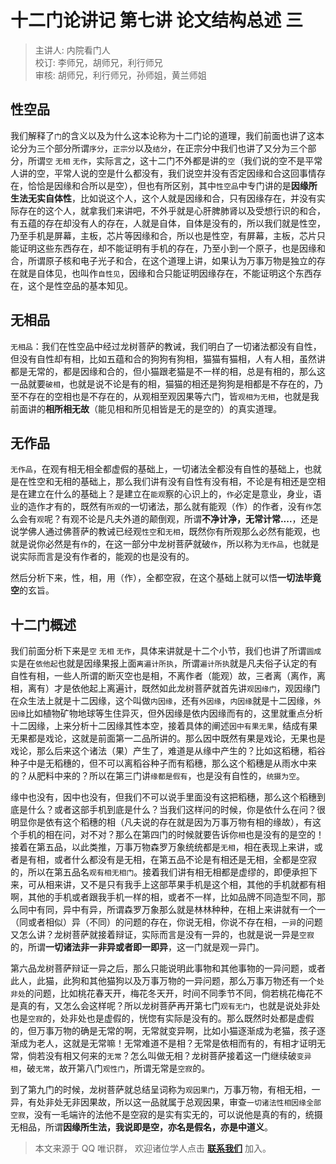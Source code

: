 # 十二门论讲记 第七讲 论文结构总述 三

> 主讲人: 内院看门人 <br />
> 校订: 李师兄，胡师兄，利行师兄 <br />
> 审核: 胡师兄，利行师兄，孙师姐，黄兰师姐 <br />

## 性空品

我们解释了`门`的含义以及为什么这本论称为十二门论的道理，我们前面也讲了这本论分为三个部分所谓`序分`，`正宗分`以及`结分`，在正宗分中我们也讲了又分为三个部分，所谓`空` `无相` `无作`，实际言之，这十二门不外都是讲的`空`（我们说的空不是平常人讲的空，平常人说的空是什么都没有，我们说空并没有否定因缘和合这回事情存在，恰恰是因缘和合所以是空），但也有所区别，其中`性空品`中专门讲的是**因缘所生法无实自体性**，比如说这个人，这个人就是因缘和合，只有因缘存在，并没有实际存在的这个人，就拿我们来讲吧，不外乎就是心肝脾肺肾以及受想行识的和合，有五蕴的存在却没有人的存在，人就是自体，自体是没有的，所以我们就是性空，乃至手机是屏幕，主板，芯片等因缘和合，所以也是性空，有屏幕，主板，芯片只能证明这些东西存在，却不能证明有手机的存在，乃至小到一个原子，也是因缘和合，所谓原子核和电子光子和合，在这个道理上讲，如果认为万事万物是独立的存在就是自体见，也叫作`自性见`，因缘和合只能证明因缘存在，不能证明这个东西存在，这个是性空品的基本知见。

## 无相品

`无相品`：我们在性空品中经过龙树菩萨的教诫，我们明白了一切诸法都没有自性，但没有自性却有相，比如五蕴和合的狗狗有狗相，猫猫有猫相，人有人相，虽然讲都是无常的，都是因缘和合的，但小猫跟老猫是不一样的相，总是有相的，那么这一品就要`破相`，也就是说不论是有的相，猫猫的相还是狗狗是相都是不存在的，乃至不存在的空相也是不存在的，从观相至观因果等六门，皆`观相为无相`，也就是我前面讲的**相所相无故**（能见相和所见相皆是无的是空的）的真实道理。

## 无作品

`无作品`，在观有相无相全都虚假的基础上，一切诸法全都没有自性的基础上，也就是在性空和无相的基础上，那么我们讲有没有自性有没有相，不论是有相还是空相是在建立在什么的基础上？是建立在`能观`察的心识上的，`作`必定是意业，身业，语业的造作才有的，既然有`所观`的一切诸法，那么就有能观（作）的作者，没有`作`怎么会有`观`呢？有观不论是凡夫外道的颠倒观，所谓**不净计净，无常计常....**，还是说学佛人通过佛菩萨的教诫已经观`性空`和`无相`，既然你有所观那么必然有能观，也就是说你必然是有`作`的，在这一部分中龙树菩萨就破`作`，所以称为`无作品`，也就是说实际而言是没有作者的，能观的也是没有的。

然后分析下来，性，相，用（作），全都空寂，在这个基础上就可以悟**一切法毕竟空**的玄旨。

## 十二门概述

我们前面分析下来是`空` `无相` `无作`，具体来讲就是十二个小节，我们也讲了所谓`圆成实`是在`依他起`也就是因缘果报上面`离遍计所执`，所谓`遍计所执`就是凡夫俗子认定的有自性有相，一些人所谓的断灭空也是相，不离作者（能观）故，三者离（离作，离相，离有）才是依他起上离遍计，既然如此龙树菩萨就首先讲`观因缘门`，观因缘门在众生法上就是十二因缘，这个叫做`内因缘`，还有`外因缘`，`内因缘`就是十二因缘，`外因缘`比如植物矿物地球等生住异灭，但外因缘是依内因缘而有的，这里就重点分析十二因缘，上来分析十二因缘其性本空，接着具体的阐述`因中有果无果`，结成有果无果都是戏论，这就是前面第一二品所讲的。那么因中既然有果是戏论，无果也是戏论，那么后来这个诸法（果）产生了，难道是从缘中产生的？比如这稻穗，稻谷种子中是无稻穗的，但不可以离稻谷种子而有稻穗，那么这个稻穗是从雨水中来的？从肥料中来的？所以在第三门讲`缘都是假有`，也是没有自性的，`统摄为空`。

缘中也没有，因中也没有，但我们不可以说手里面没有这把稻穗，那么这个稻穗到底是什么？或者这部手机到底是什么？当我们这样问的时候，你是依什么在问？很明显你是依有这个稻穗的相（凡夫说的存在就是因为万事万物有相的缘故），有这个手机的相在问，对不对？那么在第四门的时候就要告诉你`相`也是没有的是空的！接着在第五品，以此类推，万事万物森罗万象统统都是`无相`，相在表现上来讲，或者是有相，或者什么都没有是无相，在第五品不论是有相还是无相，全都是空寂的，所以在第五品名`观有相无相门`。接着我们讲有相无相都是虚缪的，即便承担下来，可从相来讲，又不是只有我手上这部苹果手机是这个相，其他的手机就都有相啊，其他的手机或者跟我手机一样的相，或者不一样，比如品牌不同造型不同，那么同中有同，异中有异，所谓森罗万象那么就是林林种种，在相上来讲就有一个一（同或者相似）异（不同）的问题的存在，你说无相，你说不存在相，`一异`的问题又怎么讲？龙树菩萨就接着辩证，实际而言是没有一异的，也就是说一异是`空寂`的，所谓**一切诸法非一非异或者即一即异**，这一门就是观一异门。

第六品龙树菩萨辩证一异之后，那么只能说明此事物和其他事物的一异问题，或者此人，此猫，此狗和其他猫狗以及万事万物的一异问题，那么万事万物还有一个`处非处`的问题，比如桃花春天开，梅花冬天开，时间不同季节不同，倘若桃花梅花不是真的有，又怎么会这样呢？所以龙树菩萨再开第七门`观有无门`，也就是说处非处也是`空寂`的，处非处也是虚假的，恍惚有实际是没有的。那么既然时处都是虚假的，但万事万物的确是无常的啊，无常就变异啊，比如小猫逐渐成为老猫，孩子逐渐成为老人，这就是无常嘛！无常难道不是相？无常是依相而有的，有相才证明无常，倘若没有相又何来的`无常`？怎么叫做无相？龙树菩萨接着这一门继续破`变异相`，破`无常`，故开第八门`观性门`，所谓无常是`空寂`的。

到了第九门的时候，龙树菩萨就总结呈词称为`观因果门`，万事万物，有相无相，一异，有处非处无非因果故，所以这一品就属于总观因果，审查`一切诸法性相因缘全部空寂`，没有一毛端许的法他不是空寂的是实有实无的，可以说他是真的有的，统摄无相品，所谓**因缘所生法，我说即是空，亦名是假名，亦是中道义**。

> 本文来源于 QQ 唯识群， 欢迎诸位学人点击 **[联系我们](https://mp.weixin.qq.com/s/lZCfWjmLjgNR165Tx4_bCQ)** 加入。
